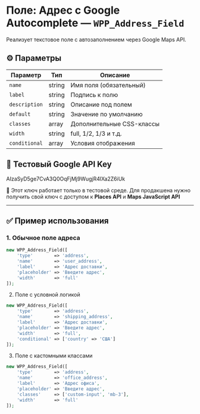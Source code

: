 # Поле: Адрес с Google Autocomplete — `WPP_Address_Field`

Реализует текстовое поле с автозаполнением через Google Maps API.

## ⚙️ Параметры

| Параметр         | Тип      | Описание |
|------------------|----------|----------|
| `name`           | string   | Имя поля (обязательный) |
| `label`          | string   | Подпись к полю |
| `description`    | string   | Описание под полем |
| `default`        | string   | Значение по умолчанию |
| `classes`        | array    | Дополнительные CSS-классы |
| `width`          | string   | full, 1/2, 1/3 и т.д. |
| `conditional`    | array    | Условия отображения |

## 🔑 Тестовый Google API Key
AIzaSyD5ge7CvA3Q0OqFjMj9WugjR4lXa2Z6iUk


📌 Этот ключ работает только в тестовой среде. Для продакшена нужно получить свой ключ с доступом к **Places API** и **Maps JavaScript API**

---

## ✅ Пример использования

### 1. Обычное поле адреса

```php
new WPP_Address_Field([
    'type'        => 'address',
    'name'        => 'user_address',
    'label'       => 'Адрес доставки',
    'placeholder' => 'Введите адрес',
    'width'       => 'full'
]);
```

2. Поле с условной логикой

```php
new WPP_Address_Field([
    'type'        => 'address',
    'name'        => 'shipping_address',
    'label'       => 'Адрес доставки',
    'placeholder' => 'Введите адрес',
    'width'       => 'full',
    'conditional' => ['country' => 'США']
]);
```

3. Поле с кастомными классами

```php
new WPP_Address_Field([
    'type'        => 'address',
    'name'        => 'office_address',
    'label'       => 'Адрес офиса',
    'placeholder' => 'Введите адрес',
    'classes'     => ['custom-input', 'mb-3'],
    'width'       => 'full'
]);
```